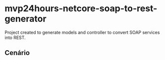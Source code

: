 # mvp24hours-netcore-soap-to-rest-generator
Project created to generate models and controller to convert SOAP services into REST.

## Cenário
